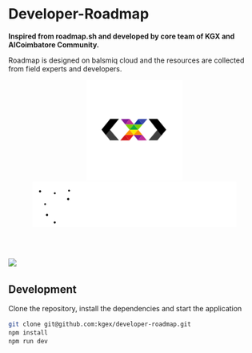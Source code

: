 # Developer-Roadmap 

**Inspired from roadmap.sh and developed by core team of KGX and AICoimbatore Community.**

Roadmap is designed on balsmiq cloud and the resources are collected from field experts and developers.

<p align="center">
  <img src="src/icons/logo.svg" height="200">
  <img src="src/icons/aicbe1.svg" height="90">
  <h2 align="center"></h2>
</p>

<br>

![](https://i.imgur.com/waxVImv.png)

## Development

Clone the repository, install the dependencies and start the application

```bash
git clone git@github.com:kgex/developer-roadmap.git
npm install
npm run dev
```
